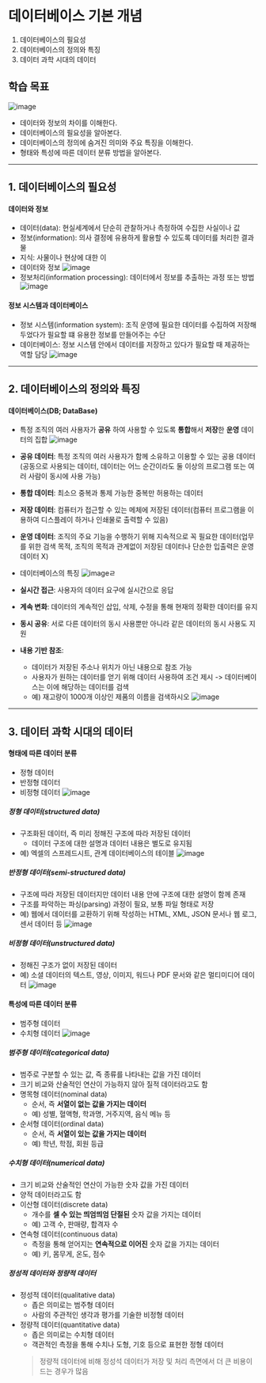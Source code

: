 # 데이터베이스 기본 개념
1. 데이터베이스의 필요성
2. 데이터베이스의 정의와 특징
3. 데이터 과학 시대의 데이터

## 학습 목표
![image](https://github.com/qlkdkd/Database/assets/71871927/2c6a07c2-a103-428f-9e32-4ffe3c8fab8e)
* 데이터와 정보의 차이를 이해한다.
* 데이터베이스의 필요성을 알아본다.
* 데이터베이스의 정의에 숨겨진 의미와 주요 특징을 이해한다.
* 형태와 특성에 따른 데이터 분류 방법을 알아본다.

---

## 1. 데이터베이스의 필요성
#### 데이터와 정보
* 데이터(data): 현실세계에서 단순히 관찰하거나 측정하여 수집한 사실이나 값
* 정보(information): 의사 결정에 유용하게 활용할 수 있도록 데이터를 처리한 결과물
* 지식: 사물이나 현상에 대한 이
* 데이터와 정보
  ![image](https://github.com/qlkdkd/Database/assets/71871927/5e33e9e4-2629-4089-ab64-1b6a2408970c)
* 정보처리(information processing): 데이터에서 정보를 추출하는 과정 또는 방법
 ![image](https://github.com/qlkdkd/Database/assets/71871927/97b14cd7-f236-454e-a76f-eded77382078)

#### 정보 시스템과 데이터베이스
* 정보 시스템(information system): 조직 운영에 필요한 데이터를 수집하여 저장해두었다가 필요할 떄 유용한 정보를 만들어주는 수단
* 데이터베이스: 정보 시스템 안에서 데이터를 저장하고 있다가 필요할 때 제공하는 역할 담당
![image](https://github.com/qlkdkd/Database/assets/71871927/782d435d-abee-43bb-9904-84cddc7e094b)

---

## 2. 데이터베이스의 정의와 특징
#### 데이터베이스(DB; DataBase)
* 특정 조직의 여러 사용자가 **공유** 하여 사용할 수 있도록 **통합**해서 **저장**한 **운영** 데이터의 집합
  ![image](https://github.com/qlkdkd/Database/assets/71871927/51bb8344-c6da-4801-973c-b60e7809f7ec)
* **공유 데이터**: 특정 조직의 여러 사용자가 함께 소유하고 이용할 수 있는 공용 데이터(공동으로 사용되는 데이터, 데이터는 어느 순간이라도 둘 이상의 프로그램 또는 여러 사람이 동시에 사용 가능)
* **통합 데이터**: 최소으 중복과 통제 가능한 중복만 허용하는 데이터
* **저장 데이터**: 컴퓨터가 접근할 수 있는 메체에 저장된 데이터(컴퓨터 프로그램을 이용하여 디스플레이 하거나 인쇄물로 출력할 수 있음)
* **운영 데이터**: 조직의 주요 기능을 수행하기 위해 지속적으로 꼭 필요한 데이터(업무를 위한 검색 목적, 조직의 목적과 관계없이 저장된 데이터나 단순한 입출력은 운영 데이터 X)

* 데이터베이스의 특징
  ![image](https://github.com/qlkdkd/Database/assets/71871927/67e83c09-c441-44d4-a98a-69b602059ba7)ㄹ
* **실시간 접근**: 사용자의 데이터 요구에 실시간으로 응답
* **계속 변화**: 데이터의 계속적인 삽입, 삭제, 수정을 통해 현재의 정확한 데이터를 유지
* **동시 공유**: 서로 다른 데이터의 동시 사용뿐만 아니라 같은 데이터의 동시 사용도 지원
* **내용 기반 참조**:
    * 데이터가 저장된 주소나 위치가 아닌 내용으로 참조 가능
    * 사용자가 원하는 데이터를 얻기 위해 데이터 사용하여 조건 제시 -> 데이터베이스는 이에 해당하는 데이터를 검색
    * 예) 재고량이 1000개 이상인 제품의 이름을 검색하시오
  ![image](https://github.com/qlkdkd/Database/assets/71871927/b1e131d4-d40f-48b0-b9ba-2e0178ea9ce4)

---

## 3. 데이터 과학 시대의 데이터
#### 형태에 따른 데이터 분류
* 정형 데이터
* 반정형 데이터
* 비정형 데이터
![image](https://github.com/qlkdkd/Database/assets/71871927/a1c16b01-7cdf-4ddd-bb69-f85fc2b54245)

##### 정형 데이터(structured data)
* 구조화된 데이터, 즉 미리 정해진 구조에 따라 저장된 데이터
    * 데이터 구조에 대한 설명과 데이터 내용은 별도로 유지됨
* 예) 엑셀의 스프레드시트, 관계 데이터베이스의 테이블
![image](https://github.com/qlkdkd/Database/assets/71871927/87261c8a-cffe-4503-845b-3cb11f984a25)

##### 반정형 데이터(semi-structured data)
* 구조에 따라 저장된 데이터지만 데이터 내용 안에 구조에 대한 설명이 함께 존재
* 구조를 파악하는 파싱(parsing) 과정이 필요, 보통 파일 형태로 저장
* 예) 웹에서 데이터를 교환하기 위해 작성하는 HTML, XML, JSON 문서나 웹 로그, 센서 데이터 등
![image](https://github.com/qlkdkd/Database/assets/71871927/5a911ad7-ee68-473e-90ea-0d30e6edcd40)

##### 비정형 데이터(unstructured data)
* 정해진 구조가 없이 저장된 데이터
* 예) 소셜 데이터의 텍스트, 영상, 이미지, 워드나 PDF 문서와 같은 멀티미디어 데이터
![image](https://github.com/qlkdkd/Database/assets/71871927/4fb5cf12-d623-41f6-81f9-9a53cc289023)

#### 특성에 따른 데이터 분류
* 범주형 데이터
* 수치형 데이터
  ![image](https://github.com/qlkdkd/Database/assets/71871927/e73a9ba7-63f0-4de9-be7d-ef05dd4fe11c)

##### 범주형 데이터(categorical data)
* 범주로 구분할 수 있는 값, 즉 종류를 나타내는 값을 가진 데이터
* 크기 비교와 산술적인 연산이 가능하지 않아 질적 데이터라고도 함
* 명목형 데이터(nominal data)
    * 순서, 즉 **서열이 없는 값을 가지는 데이터**
    * 예) 성별, 혈액형, 학과명, 거주지역, 음식 메뉴 등
* 순서형 데이터(ordinal data)
    * 순서, 즉 **서열이 있는 값을 가지는 데이터**
    * 예) 학년, 학점, 회원 등급
 
##### 수치형 데이터(numerical data)
* 크기 비교와 산술적인 연산이 가능한 숫자 값을 가진 데이터
* 양적 데이터라고도 함
* 이산형 데이터(discrete data)
    * 개수를 **셀 수 있는 띄엄띄엄 단절된** 숫자 값을 가지는 데이터
    * 예) 고객 수, 판매량, 합격자 수
* 연속형 데이터(continuous data)
    * 측정을 통해 얻어지는 **연속적으로 이어진** 숫자 값을 가지는 데이터
    * 예) 키, 몸무게, 온도, 점수
 
##### 정성적 데이터와 정량적 데이터
* 정성적 데이터(qualitative data)
    * 좁은 의미로는 범주형 데이터
    * 사람의 주관적인 생각과 평가를 기술한 비정형 데이터
* 정량적 데이터(quantitative data)
    * 좁은 의미로는 수치형 데이터
    * 객관적인 측정을 통해 수치나 도형, 기호 등으로 표현한 정형 데이터
    > 정량적 데이터에 비해 정성석 데이터가 저장 및 처리 측면에서 더 큰 비용이 드는 경우가 많음
